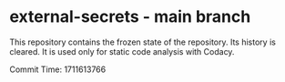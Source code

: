 # external-secrets - main branch

This repository contains the frozen state of the repository.
Its history is cleared. It is used only for static code
analysis with Codacy.

Commit Time: 1711613766